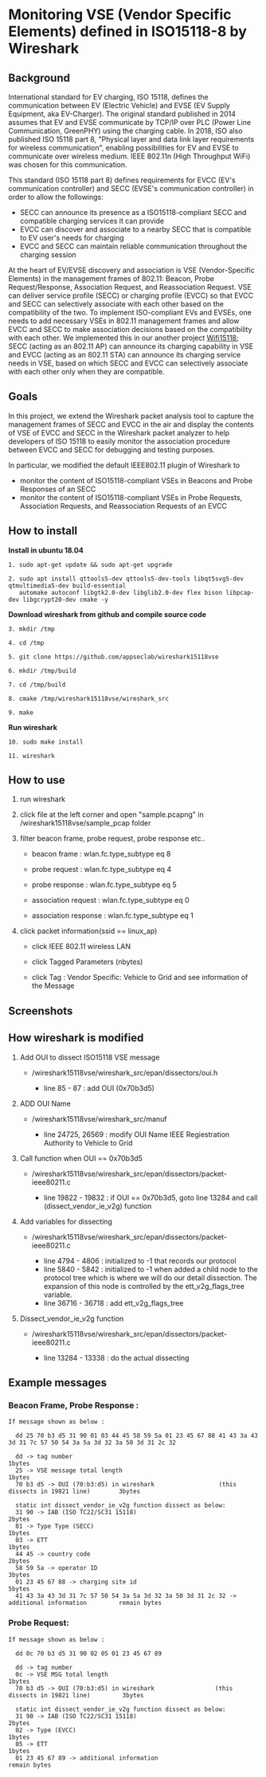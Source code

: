 # Monitoring VSE (Vendor Specific Elements) defined in ISO15118-8 by Wireshark

## Background
International standard for EV charging, ISO 15118, defines the communication between EV (Electric Vehicle) and EVSE (EV Supply Equipment, aka EV-Charger). The original standard published in 2014 assumes that EV and EVSE communicate by TCP/IP over PLC (Power Line Communication, GreenPHY) using the charging cable. In 2018, ISO also published ISO 15118 part 8, "Physical layer and data link layer requirements for wireless communication", enabling possibilities for EV and EVSE to communicate over wireless medium. IEEE 802.11n (High Throughput WiFi) was chosen for this communication. 

This standard (ISO 15118 part 8) defines requirements for EVCC (EV's communication controller) and SECC (EVSE's communication controller) in order to allow the followings:
- SECC can announce its presence as a ISO15118-compliant SECC and compatible charging services it can provide
- EVCC can discover and associate to a nearby SECC that is compatible to EV user's needs for charging
- EVCC and SECC can maintain reliable communication throughout the charging session

At the heart of EV/EVSE discovery and association is VSE (Vendor-Specific Elements) in the management frames of 802.11: Beacon, Probe Request/Response, Association Request, and Reassociation Request. VSE can deliver service profile (SECC) or charging profile (EVCC) so that EVCC and SECC can selectively associate with each other based on the compatibility of the two. To implement ISO-compliant EVs and EVSEs, one needs to add necessary VSEs in 802.11 management frames and allow EVCC and SECC to make association decisions based on the compatibility with each other. We implemented this in our another project [Wifi15118](https://github.com/appseclab/wifi15118); SECC (acting as an 802.11 AP) can announce its charging capability in VSE and EVCC (acting as an 802.11 STA) can announce its charging service needs in VSE, based on which SECC and EVCC can selectively associate with each other only when they are compatible. 

## Goals
In this project, we extend the Wireshark packet analysis tool to capture the management frames of SECC and EVCC in the air and display the contents of VSE of EVCC and SECC in the Wireshark packet analyzer to help developers of ISO 15118 to easily monitor the association procedure between EVCC and SECC for debugging and testing purposes.

In particular, we modified the default IEEE802.11 plugin of Wireshark to
- monitor the content of ISO15118-compliant VSEs in Beacons and Probe Responses of an SECC
- monitor the content of ISO15118-compliant VSEs in Probe Requests, Association Requests, and Reassociation Requests of an EVCC

How to install
------------

**Install in ubuntu 18.04**

~~~
1. sudo apt-get update && sudo apt-get upgrade

2. sudo apt install qttools5-dev qttools5-dev-tools libqt5svg5-dev qtmultimedia5-dev build-essential 
   automake autoconf libgtk2.0-dev libglib2.0-dev flex bison libpcap-dev libgcrypt20-dev cmake -y
~~~

**Download wireshark from github and compile source code**

~~~
3. mkdir /tmp

4. cd /tmp

5. git clone https://github.com/appseclab/wireshark15118vse

6. mkdir /tmp/build

7. cd /tmp/build

8. cmake /tmp/wireshark15118vse/wireshark_src

9. make
~~~

**Run wireshark**

~~~
10. sudo make install

11. wireshark
~~~

How to use
------------

1. run wireshark

2. click file at the left corner and open "sample.pcapng" in /wireshark15118vse/sample_pcap folder

3. filter beacon frame, probe request, probe response etc..

	* beacon frame : wlan.fc.type_subtype eq 8

	* probe request : wlan.fc.type_subtype eq 4

	* probe response : wlan.fc.type_subtype eq 5

	* association request : wlan.fc.type_subtype eq 0

	* association response : wlan.fc.type_subtype eq 1

4. click packet information(ssid == linux_ap)

	* click IEEE 802.11 wireless LAN

	* click Tagged Parameters (nbytes)

	* click Tag : Vendor Specific: Vehicle to Grid and see information of the Message

Screenshots
------------



How wireshark is modified
------------

1. Add OUI to dissect ISO15118 VSE message

    * /wireshark15118vse/wireshark_src/epan/dissectors/oui.h

      * line 85 - 87 : add OUI (0x70b3d5)

2. ADD OUI Name

    * /wireshark15118vse/wireshark_src/manuf

      * line 24725, 26569 :  modify OUI Name IEEE Regiestration Authority to Vehicle to Grid

3. Call function when OUI == 0x70b3d5

    * /wireshark15118vse/wireshark_src/epan/dissectors/packet-ieee80211.c

      * line 19822 - 19832 :  if OUI == 0x70b3d5, goto line 13284 and call (dissect_vendor_ie_v2g) function


4. Add variables for dissecting

    * /wireshark15118vse/wireshark_src/epan/dissectors/packet-ieee80211.c

      * line 4794 - 4806 :  initialized to -1 that records our protocol
      * line 5840 - 5842 :  initialized to -1 when added a child node to the protocol tree which is where we will do our detail dissection.
                            The expansion of this node is controlled by the ett_v2g_flags_tree variable.
      * line 36716 - 36718 :  add ett_v2g_flags_tree

5. Dissect_vendor_ie_v2g function

    * /wireshark15118vse/wireshark_src/epan/dissectors/packet-ieee80211.c

      * line 13284 - 13338 :  do the actual dissecting

Example messages
------------

### Beacon Frame, Probe Response :

~~~
If message shown as below :

  dd 25 70 b3 d5 31 90 01 03 44 45 58 59 5a 01 23 45 67 88 41 43 3a 43 3d 31 7c 57 50 54 3a 5a 3d 32 3a 50 3d 31 2c 32

  dd -> tag number                                                                              1bytes
  25 -> VSE message total length                                                                1bytes
  70 b3 d5 -> OUI (70:b3:d5) in wireshark                  (this dissects in 19821 line)        3bytes

  static int dissect_vendor_ie_v2g function dissect as below:
  31 90 -> IAB (ISO TC22/SC31 15118)                                                            2bytes
  01 -> Type Type (SECC)                                                                        1bytes
  03 -> ETT                                                                                     1bytes
  44 45 -> country code                                                                         2bytes
  58 59 5a -> operator ID                                                                       3bytes
  01 23 45 67 88 -> charging site id                                                            5bytes
  41 43 3a 43 3d 31 7c 57 50 54 3a 5a 3d 32 3a 50 3d 31 2c 32 -> additional information         remain bytes
~~~

### Probe Request:

~~~
If message shown as below :

  dd 0c 70 b3 d5 31 90 02 05 01 23 45 67 89

  dd -> tag number
  0c -> VSE MSG total length                                                                    1bytes
  70 b3 d5 -> OUI (70:b3:d5) in wireshark                 (this dissects in 19821 line)         3bytes

  static int dissect_vendor_ie_v2g function dissect as below:
  31 90 -> IAB (ISO TC22/SC31 15118)                                                            2bytes
  02 -> Type (EVCC)                                                                             1bytes
  05 -> ETT                                                                                     1bytes
  01 23 45 67 89 -> additional information                                                      remain bytes
~~~
